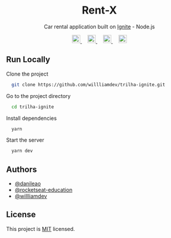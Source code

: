 <h1 align=center>Rent-X</h1> 

<p align=center>Car rental application built on <a href="https://www.rocketseat.com.br/" target="_blank">Ignite<a> - Node.js</p>

<p align="center">
  <a href="[https://github.com/prettier/prettier](https://yarnpkg.com/)">
    <img height="22px" src="https://badgen.net/badge/node/yarn/2688b6">
  </a>  &nbsp;  &nbsp; 
  <a href="https://github.com/prettier/prettier">
    <img height="22px" src="https://img.shields.io/badge/code_style-prettier-f7c543.svg">
  </a>  &nbsp;  &nbsp; 
  <a href="https://github.com/airbnb/javascript">
    <img height="22px" src="https://badgen.net/badge/style/Airbnb/ff5a5f?icon=airbnb">
  </a> &nbsp;  &nbsp; 
  <a href="#License">
    <img height="22px" src="https://img.shields.io/badge/license-MIT-green">
  </a>
</p>
  
  
  
## Run Locally

Clone the project

```bash
  git clone https://github.com/willliamdev/trilha-ignite.git
```

Go to the project directory

```bash
  cd trilha-ignite
```

Install dependencies

```bash
  yarn
```

Start the server

```bash
  yarn dev
```


## Authors

- [@danileao](https://github.com/danileao)
- [@rocketseat-education](https://github.com/rocketseat-education)
- [@willliamdev](https://github.com/willliamdev)



## License

This project is [MIT](LICENSE) licensed.


